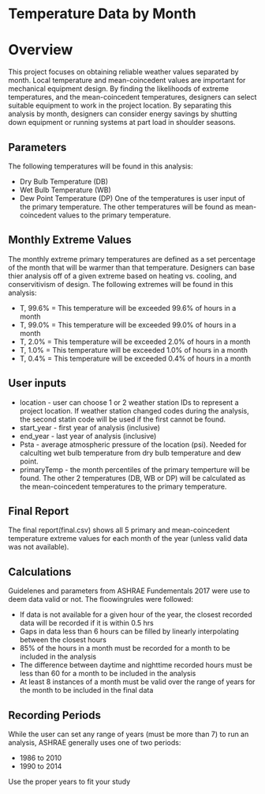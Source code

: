 # Temperature Data by Month

# Overview

This project focuses on obtaining reliable weather values separated by month. Local temperature and mean-coincedent values are important for mechanical equipment design. By finding the likelihoods of extreme temperatures, and the mean-coincedent temperatures, designers can select suitable equipment to work in the project location. By separating this analysis by month, designers can consider energy savings by shutting down equipment or running systems at part load in shoulder seasons.

## Parameters
The following temperatures will be found in this analysis:
* Dry Bulb Temperature (DB)
* Wet Bulb Temperature (WB)
* Dew Point Temperature (DP)
One of the temperatures is user input of the primary temperature. The other temperatures will be found as mean-coincedent values to the primary temperature.

## Monthly Extreme Values
The monthly extreme primary temperatures are defined as a set percentage of the month that will be warmer than that temperature. Designers can base thier analysis off of a given extreme based on heating vs. cooling, and conservitivism of design. The following extremes will be found in this analysis:
* T, 99.6% = This temperature will be exceeded 99.6% of hours in a month
* T, 99.0% = This temperature will be exceeded 99.0% of hours in a month
* T, 2.0% = This temperature will be exceeded 2.0% of hours in a month
* T, 1.0% = This temperature will be exceeded 1.0% of hours in a month
* T, 0.4% = This temperature will be exceeded 0.4% of hours in a month

## User inputs
* location - user can choose 1 or 2 weather station IDs to represent a project location. If weather station changed codes during the analysis, the second statin code will be used if the first cannot be found.
* start_year - first year of analysis (inclusive)
* end_year - last year of analysis (inclusive)
* Psta - average atmospheric pressure of the location (psi). Needed for calculting wet bulb temperature from dry bulb temperature and dew point.
* primaryTemp - the month percentiles of the primary temperture will be found. The other 2 temperatures (DB, WB or DP) will be calculated as the mean-coincedent temperatures to the primary temperature.

## Final Report
The final report(final.csv) shows all 5 primary and mean-coincedent temperature extreme values for each month of the year (unless valid data was not available). 

## Calculations
Guidelenes and parameters from ASHRAE Fundementals 2017 were use to deem data valid or not. The floowingrules were followed:
* If data is not available for a given hour of the year, the closest recorded data will be recorded if it is within 0.5 hrs
* Gaps in data less than 6 hours can be filled by linearly interpolating between the closest hours
* 85% of the hours in a month must be recorded for a month to be included in the analysis
* The difference between daytime and nighttime recorded hours must be less than 60 for a month to be included in the analysis
* At least 8 instances of a month must be valid over the range of years for the month to be included in the final data

## Recording Periods
While the user can set any range of years (must be more than 7) to run an analysis, ASHRAE generally uses one of two periods:
* 1986 to 2010
* 1990 to 2014
<a/>
Use the proper years to fit your study
